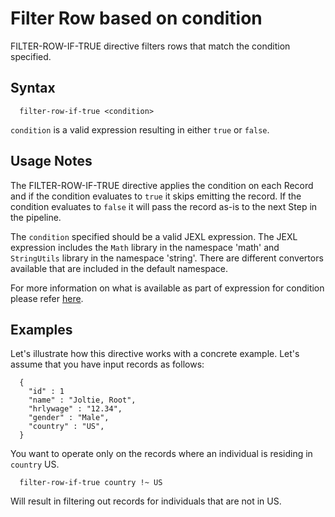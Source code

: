 # Filter Row based on condition

FILTER-ROW-IF-TRUE directive filters rows that match the condition specified.

## Syntax
```
  filter-row-if-true <condition>
```

```condition``` is a valid expression resulting in either ```true``` or ```false```.

## Usage Notes

The FILTER-ROW-IF-TRUE directive applies the condition on each Record and if the condition evaluates to ```true```
it skips emitting the record. If the condition evaluates to ```false``` it will pass the record as-is to the
next Step in the pipeline.

The ```condition``` specified should be a valid JEXL expression. The JEXL expression includes the
 ```Math``` library in the namespace 'math' and ```StringUtils``` library in the namespace 'string'. There are
 different convertors available that are included in the default namespace.

 For more information on what is available as part of expression for condition please refer
 [here](docs/directive/expression.md).

## Examples

Let's illustrate how this directive works with a concrete example.
Let's assume that you have input records as follows:

```
  {
    "id" : 1
    "name" : "Joltie, Root",
    "hrlywage" : "12.34",
    "gender" : "Male",
    "country" : "US",
  }
```

You want to operate only on the records where an individual is residing in ```country``` US.

```
  filter-row-if-true country !~ US
```

Will result in filtering out records for individuals that are not in US.
